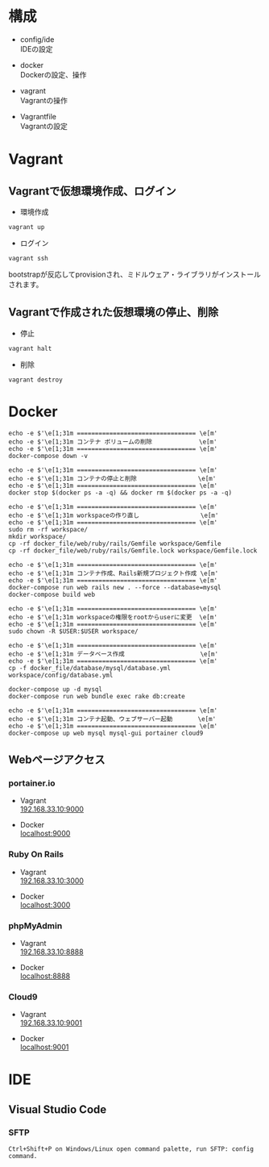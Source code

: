 # 構成
- config/ide  
IDEの設定

- docker  
Dockerの設定、操作

- vagrant  
Vagrantの操作

- Vagrantfile  
Vagrantの設定

# Vagrant

## Vagrantで仮想環境作成、ログイン

- 環境作成

```
vagrant up
```

- ログイン

```
vagrant ssh
```

bootstrapが反応してprovisionされ、ミドルウェア・ライブラリがインストールされます。

## Vagrantで作成された仮想環境の停止、削除

- 停止

```
vagrant halt
```

- 削除

```
vagrant destroy
```

# Docker

```
echo -e $'\e[1;31m ================================= \e[m'
echo -e $'\e[1;31m コンテナ ボリュームの削除             \e[m'
echo -e $'\e[1;31m ================================= \e[m'
docker-compose down -v

echo -e $'\e[1;31m ================================= \e[m'
echo -e $'\e[1;31m コンテナの停止と削除                 \e[m'
echo -e $'\e[1;31m ================================= \e[m'
docker stop $(docker ps -a -q) && docker rm $(docker ps -a -q)

echo -e $'\e[1;31m ================================= \e[m'
echo -e $'\e[1;31m workspaceの作り直し                 \e[m'
echo -e $'\e[1;31m ================================= \e[m'
sudo rm -rf workspace/
mkdir workspace/
cp -rf docker_file/web/ruby/rails/Gemfile workspace/Gemfile
cp -rf docker_file/web/ruby/rails/Gemfile.lock workspace/Gemfile.lock

echo -e $'\e[1;31m ================================= \e[m'
echo -e $'\e[1;31m コンテナ作成、Rails新規プロジェクト作成 \e[m'
echo -e $'\e[1;31m ================================= \e[m'
docker-compose run web rails new . --force --database=mysql
docker-compose build web

echo -e $'\e[1;31m ================================= \e[m'
echo -e $'\e[1;31m workspaceの権限をrootからuserに変更  \e[m'
echo -e $'\e[1;31m ================================= \e[m'
sudo chown -R $USER:$USER workspace/

echo -e $'\e[1;31m ================================= \e[m'
echo -e $'\e[1;31m データベース作成                     \e[m'
echo -e $'\e[1;31m ================================= \e[m'
cp -f docker_file/database/mysql/database.yml workspace/config/database.yml

docker-compose up -d mysql
docker-compose run web bundle exec rake db:create

echo -e $'\e[1;31m ================================= \e[m'
echo -e $'\e[1;31m コンテナ起動、ウェブサーバー起動       \e[m'
echo -e $'\e[1;31m ================================= \e[m'
docker-compose up web mysql mysql-gui portainer cloud9
```

## Webページアクセス

### portainer.io  
- Vagrant  
[192.168.33.10:9000](192.168.33.10:9000)

- Docker  
[localhost:9000](localhost:9000)

### Ruby On Rails  
- Vagrant  
[192.168.33.10:3000](192.168.33.10:3000)

- Docker  
[localhost:3000](localhost:3000)

### phpMyAdmin  
- Vagrant  
[192.168.33.10:8888](192.168.33.10:8888)

- Docker  
[localhost:8888](localhost:8888)

### Cloud9  
- Vagrant  
[192.168.33.10:9001](192.168.33.10:9001)

- Docker  
[localhost:9001](localhost:9001)


# IDE
## Visual Studio Code
### SFTP

```
Ctrl+Shift+P on Windows/Linux open command palette, run SFTP: config command.
```
